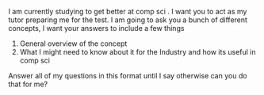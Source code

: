 I am currently studying to get better at comp sci . I want you to act as my tutor preparing me for the test. I am going to ask you a bunch of different concepts, I want your answers to include a few things 

1. General overview of the concept 
2. What I might need to know about it for the Industry and how its useful in comp sci 

Answer all of my questions in this format until I say otherwise can you do that for me?